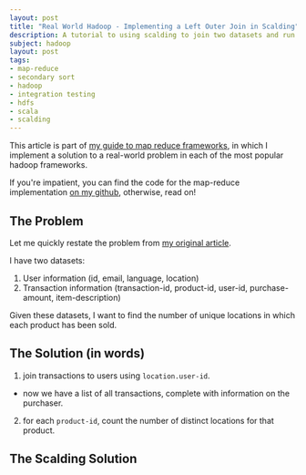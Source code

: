 ```yaml
---
layout: post
title: "Real World Hadoop - Implementing a Left Outer Join in Scalding"
description: A tutorial to using scalding to join two datasets and run an aggregation query. (Real World Hadoop series)
subject: hadoop
layout: post
tags:
- map-reduce
- secondary sort
- hadoop
- integration testing
- hdfs
- scala
- scalding
---
```


This article is part of [my guide to map reduce frameworks][1], in which I implement a solution to a real-world problem in each of the most popular hadoop frameworks.

If you're impatient, you can find the code for the map-reduce implementation [on my github][5], otherwise, read on!

## The Problem

Let me quickly restate the problem from [my original article][2].

I have two datasets:

1. User information (id, email, language, location)
2. Transaction information (transaction-id, product-id, user-id, purchase-amount, item-description)

Given these datasets, I want to find the number of unique locations in which each product has been sold.

## The Solution (in words)

1. join transactions to users using `location.user-id`.
  - now we have a list of all transactions, complete with information on the purchaser.
2. for each `product-id`, count the number of distinct locations for that product.


## The Scalding Solution




[1]: /2013/01/05/a-quick-guide-to-hadoop-map-reduce-frameworks.html
[2]: /2013/01/05/a-quick-guide-to-hadoop-map-reduce-frameworks.html#walkthrough
[5]: https://github.com/rathboma/hadoop-framework-examples/tree/master/java-mapreduce
